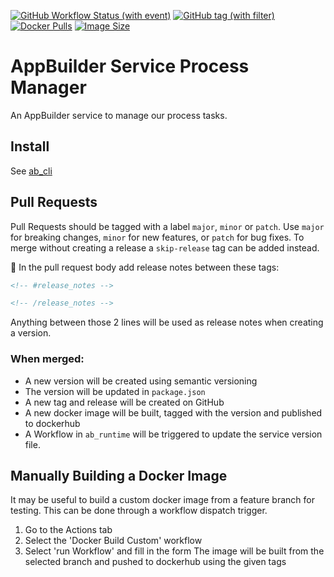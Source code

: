 [![GitHub Workflow Status (with event)](https://img.shields.io/github/actions/workflow/status/digi-serve/ab_service_process_manager/pr-merge-release.yml?logo=github&label=Build%20%26%20Test)](https://github.com/digi-serve/ab_service_process_manager/actions/workflows/pr-merge-release.yml)
[![GitHub tag (with filter)](https://img.shields.io/github/v/tag/digi-serve/ab_service_process_manager?logo=github&label=Latest%20Version)
](https://github.com/digi-serve/ab_service_process_manager/releases)
[![Docker Pulls](https://img.shields.io/docker/pulls/digiserve/ab-process-manager?logo=docker&logoColor=white&label=Docker%20Pulls)](https://hub.docker.com/r/digiserve/ab-process-manager)
[![Image Size](https://img.shields.io/docker/image-size/digiserve/ab-process-manager/master?logo=docker&logoColor=white&label=Image%20Size)](https://hub.docker.com/r/digiserve/ab-process-manager/tags)

# AppBuilder Service Process Manager
An AppBuilder service  to manage our process tasks.

## Install
See [ab_cli](https://github.com/digi-serve/ab-cli)

## Pull Requests
Pull Requests should be tagged with a label `major`, `minor` or `patch`. Use `major` for breaking changes, `minor` for new features, or `patch` for bug fixes. To merge without creating a release a `skip-release` tag can be added instead.

:pencil: In the pull request body add release notes between these tags:
```md
<!-- #release_notes -->

<!-- /release_notes --> 
```
Anything between those 2 lines will be used as release notes when creating a version.

### When merged:
 - A new version will be created using semantic versioning
 - The version will be updated in `package.json`
 - A new tag and release will be created on GitHub
 - A new docker image will be built, tagged with the version and published to dockerhub
 - A Workflow in `ab_runtime` will be triggered to update the service version file.

## Manually Building a Docker Image
It may be useful to build a custom docker image from a feature branch for testing.
This can be done through a workflow dispatch trigger.
1. Go to the Actions tab
2. Select the 'Docker Build Custom' workflow
3. Select 'run Workflow' and fill in the form
The image will be built from the selected branch and pushed to dockerhub using the given tags
